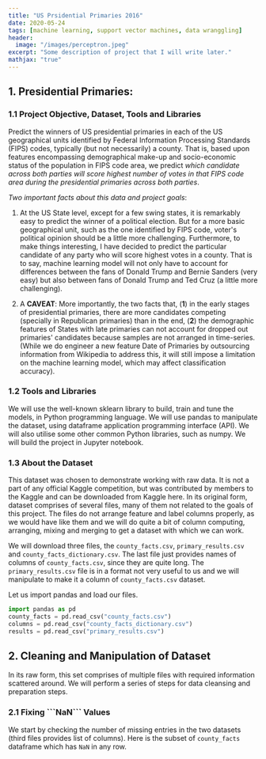 ```yaml
---
title: "US Prsidential Primaries 2016"
date: 2020-05-24
tags: [machine learning, support vector machines, data wranggling]
header:
  image: "/images/perceptron.jpeg"
excerpt: "Some description of project that I will write later."
mathjax: "true"
---
```

<h2>1. Presidential Primaries:</h2>
<h3>1.1 Project Objective, Dataset, Tools and Libraries</h3>

Predict the winners of US presidential primaries in each of the US geographical units identified by Federal Information Processing Standards (FIPS) codes, typically (but not necessarily) a county. That is, based upon features encompassing demographical make-up and socio-economic status of the population in FIPS code area, we predict *which candidate across both parties will score highest number of votes in that FIPS code area during the presidential primaries across both parties*.

*Two important facts about this data and project goals*:

1. At the US State level, except for a few swing states, it is remarkably easy to predict the winner of a political election. But for a more basic geographical unit, such as the one identified by FIPS code, voter's political opinion should be a little more challenging. Furthermore, to make things interesting, I have decided to predict the particular candidate of any party who will score highest votes in a county. That is to say, machine learning model will not only have to account for differences between the fans of Donald Trump and Bernie Sanders (very easy) but also between fans of Donald Trump and Ted Cruz (a little more challenging).

2. A <b>CAVEAT</b>: More importantly, the two facts that, (<b>1</b>) in the early stages of presidential primaries, there are more candidates competing (specially in Republican primaries) than in the end, (<b>2</b>) the demographic features of States with late primaries can not account for dropped out primaries' candidates because samples are not arranged in time-series. (While we do engineer a new feature Date of Primaries by outsourcing information from Wikipedia to address this, it will still impose a limitation on the machine learning model, which may affect classification accuracy).

<h3>1.2 Tools and Libraries</h3>

We will use the well-known sklearn library to build, train and tune the models, in Python programming language. We will use pandas to manipulate the dataset, using dataframe application programming interface (API). We will also utilise some other common Python libraries, such as numpy. We will build the project in Jupyter notebook.

<h3>1.3 About the Dataset</h3>

This dataset was chosen to demonstrate working with raw data. It is not a part of any official Kaggle competition, but was contributed by members to the Kaggle and can be downloaded from Kaggle here. In its original form, dataset comprises of several files, many of them not related to the goals of this project. The files do not arrange feature and label columns properly, as we would have like them and we will do quite a bit of column computing, arranging, mixing and merging to get a dataset with which we can work.

We will download three files, the `county_facts.csv`, `primary_results.csv` and `county_facts_dictionary.csv`. The last file just provides names of columns of `county_facts.csv`, since they are quite long. The `primary_results.csv` file is in a format not very useful to us and we will manipulate to make it a column of `county_facts.csv` dataset.

Let us import pandas and load our files.

```python
import pandas as pd
county_facts = pd.read_csv("county_facts.csv")
columns = pd.read_csv("county_facts_dictionary.csv")
results = pd.read_csv("primary_results.csv")
```

<h2>2. Cleaning and Manipulation of Dataset</h2>

In its raw form, this set comprises of multiple files with required information scattered around. We will perform a series of steps for data cleansing and preparation steps.

<h3>2.1 Fixing ```NaN``` Values</h3>

We start by checking the number of missing entries in the two datasets (third files provides list of columns). Here is the subset of `county_facts` dataframe which has `NaN` in any row.
